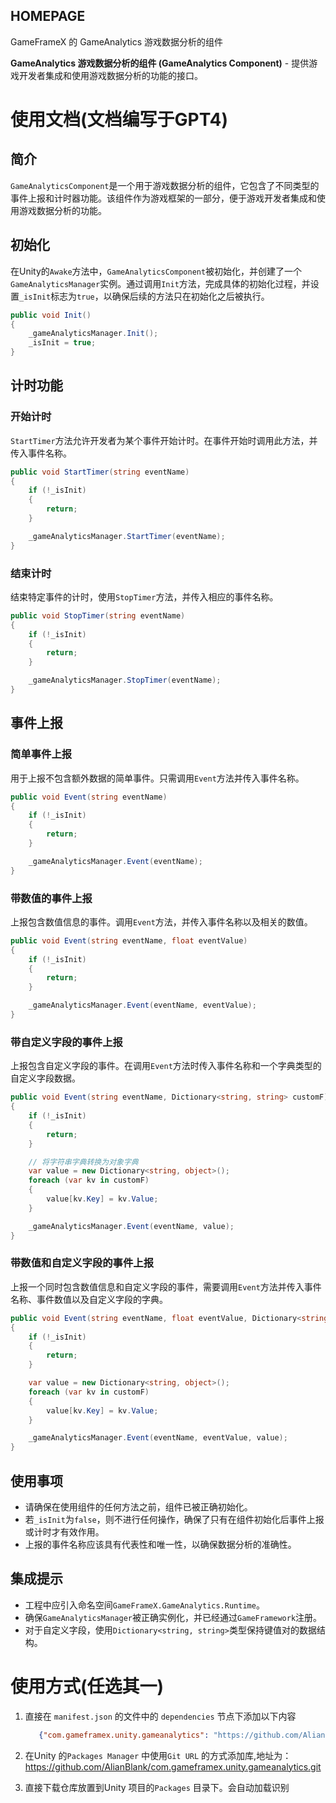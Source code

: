 ﻿## HOMEPAGE

GameFrameX 的 GameAnalytics 游戏数据分析的组件

**GameAnalytics 游戏数据分析的组件 (GameAnalytics Component)** - 提供游戏开发者集成和使用游戏数据分析的功能的接口。

# 使用文档(文档编写于GPT4)

## 简介

`GameAnalyticsComponent`是一个用于游戏数据分析的组件，它包含了不同类型的事件上报和计时器功能。该组件作为游戏框架的一部分，便于游戏开发者集成和使用游戏数据分析的功能。

## 初始化

在Unity的`Awake`方法中，`GameAnalyticsComponent`被初始化，并创建了一个`GameAnalyticsManager`实例。通过调用`Init`方法，完成具体的初始化过程，并设置`_isInit`标志为`true`，以确保后续的方法只在初始化之后被执行。

```csharp
public void Init()
{
    _gameAnalyticsManager.Init();
    _isInit = true;
}
```

## 计时功能

### 开始计时

`StartTimer`方法允许开发者为某个事件开始计时。在事件开始时调用此方法，并传入事件名称。

```csharp
public void StartTimer(string eventName)
{
    if (!_isInit)
    {
        return;
    }

    _gameAnalyticsManager.StartTimer(eventName);
}
```

### 结束计时

结束特定事件的计时，使用`StopTimer`方法，并传入相应的事件名称。

```csharp
public void StopTimer(string eventName)
{
    if (!_isInit)
    {
        return;
    }

    _gameAnalyticsManager.StopTimer(eventName);
}
```

## 事件上报

### 简单事件上报

用于上报不包含额外数据的简单事件。只需调用`Event`方法并传入事件名称。

```csharp
public void Event(string eventName)
{
    if (!_isInit)
    {
        return;
    }

    _gameAnalyticsManager.Event(eventName);
}
```

### 带数值的事件上报

上报包含数值信息的事件。调用`Event`方法，并传入事件名称以及相关的数值。

```csharp
public void Event(string eventName, float eventValue)
{
    if (!_isInit)
    {
        return;
    }

    _gameAnalyticsManager.Event(eventName, eventValue);
}
```

### 带自定义字段的事件上报

上报包含自定义字段的事件。在调用`Event`方法时传入事件名称和一个字典类型的自定义字段数据。

```csharp
public void Event(string eventName, Dictionary<string, string> customF)
{
    if (!_isInit)
    {
        return;
    }

    // 将字符串字典转换为对象字典
    var value = new Dictionary<string, object>();
    foreach (var kv in customF)
    {
        value[kv.Key] = kv.Value;
    }

    _gameAnalyticsManager.Event(eventName, value);
}
```

### 带数值和自定义字段的事件上报

上报一个同时包含数值信息和自定义字段的事件，需要调用`Event`方法并传入事件名称、事件数值以及自定义字段的字典。

```csharp
public void Event(string eventName, float eventValue, Dictionary<string, string> customF)
{
    if (!_isInit)
    {
        return;
    }

    var value = new Dictionary<string, object>();
    foreach (var kv in customF)
    {
        value[kv.Key] = kv.Value;
    }

    _gameAnalyticsManager.Event(eventName, eventValue, value);
}
```

## 使用事项

- 请确保在使用组件的任何方法之前，组件已被正确初始化。
- 若`_isInit`为`false`，则不进行任何操作，确保了只有在组件初始化后事件上报或计时才有效作用。
- 上报的事件名称应该具有代表性和唯一性，以确保数据分析的准确性。

## 集成提示

- 工程中应引入命名空间`GameFrameX.GameAnalytics.Runtime`。
- 确保`GameAnalyticsManager`被正确实例化，并已经通过`GameFramework`注册。
- 对于自定义字段，使用`Dictionary<string, string>`类型保持键值对的数据结构。

# 使用方式(任选其一)

1. 直接在 `manifest.json` 的文件中的 `dependencies` 节点下添加以下内容
   ```json
      {"com.gameframex.unity.gameanalytics": "https://github.com/AlianBlank/com.gameframex.unity.gameanalytics.git"}
    ```
2. 在Unity 的`Packages Manager` 中使用`Git URL` 的方式添加库,地址为：https://github.com/AlianBlank/com.gameframex.unity.gameanalytics.git

3. 直接下载仓库放置到Unity 项目的`Packages` 目录下。会自动加载识别